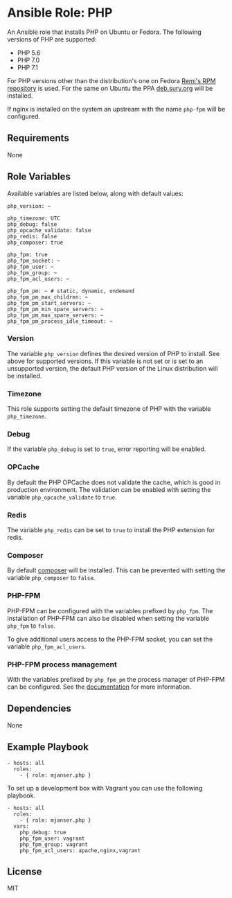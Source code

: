 # Ansible Role: PHP

An Ansible role that installs PHP on Ubuntu or Fedora. The following versions of PHP are supported:

- PHP 5.6
- PHP 7.0
- PHP 7.1

For PHP versions other than the distribution's one on Fedora [Remi's RPM repository](https://rpms.remirepo.net/) is used.
For the same on Ubuntu the PPA [deb.sury.org](https://deb.sury.org/) will be installed.

If nginx is installed on the system an upstream with the name `php-fpm` will be configured.

## Requirements

None

## Role Variables

Available variables are listed below, along with default values:

    php_version: ~

    php_timezone: UTC
    php_debug: false
    php_opcache_validate: false
    php_redis: false
    php_composer: true

    php_fpm: true
    php_fpm_socket: ~
    php_fpm_user: ~
    php_fpm_group: ~
    php_fpm_acl_users: ~

    php_fpm_pm: ~ # static, dynamic, ondemand
    php_fpm_pm_max_children: ~
    php_fpm_pm_start_servers: ~
    php_fpm_pm_min_spare_servers: ~
    php_fpm_pm_max_spare_servers: ~
    php_fpm_pm_process_idle_timeout: ~

### Version

The variable `php_version` defines the desired version of PHP to install. See above for supported versions.
If this variable is not set or is set to an unsupported version, the default PHP version of the Linux distribution
will be installed.

### Timezone

This role supports setting the default timezone of PHP with the variable `php_timezone`.

### Debug

If the variable `php_debug` is set to `true`, error reporting will be enabled.

### OPCache

By default the PHP OPCache does not validate the cache, which is good in production environment.
The validation can be enabled with setting the variable `php_opcache_validate` to `true`.

### Redis

The variable `php_redis` can be set to `true` to install the PHP extension for redis.

### Composer

By default [composer](https://getcomposer.org/) will be installed.
This can be prevented with setting the variable `php_composer` to `false`.

### PHP-FPM

PHP-FPM can be configured with the variables prefixed by `php_fpm`.
The installation of PHP-FPM can also be disabled when setting the variable `php_fpm` to `false`.

To give additional users access to the PHP-FPM socket, you can set the variable `php_fpm_acl_users`.

### PHP-FPM process management

With the variables prefixed by `php_fpm_pm` the process manager of PHP-FPM can be configured.
See the [documentation](http://php.net/manual/en/install.fpm.configuration.php) for more information.

## Dependencies

None

## Example Playbook

    - hosts: all
      roles:
        - { role: mjanser.php }

To set up a development box with Vagrant you can use the following playbook.

    - hosts: all
      roles:
        - { role: mjanser.php }
      vars:
        php_debug: true
        php_fpm_user: vagrant
        php_fpm_group: vagrant
        php_fpm_acl_users: apache,nginx,vagrant

## License

MIT
